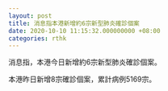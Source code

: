 ```yaml
---
layout: post
title: 消息指本港新增約6宗新型肺炎確診個案
date: 2020-10-10 11:15:32.000000000 +08:00
categories: rthk
---
```


消息指，本港今日新增約6宗新型肺炎確診個案。

本港昨日新增8宗確診個案，累計病例5169宗。
